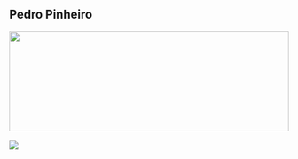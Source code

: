 ## Pedro Pinheiro

<a href="#">
    <div>
        <img width="100%" height="180em"
            src="https://github-readme-stats.vercel.app/api?username=pedrohsuzanopinheiro&show_icons=true&theme=dark&title_color=FFF&include_all_commits=true&count_private=true" />
    </div>
</a>
<br>
<div>
    <a href="https://www.linkedin.com/in/pedrohsuzanopinheiro/" target="_blank"><img
            src="https://img.shields.io/badge/-LinkedIn-%230077B5?style=for-the-badge&logo=linkedin&logoColor=white"
            target="_blank"></a>
</div>